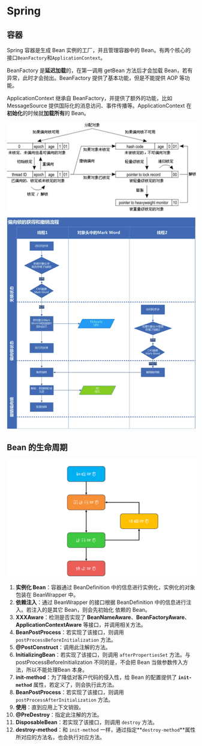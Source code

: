 # Spring

## 容器

Spring 容器是生成 Bean 实例的工厂，并且管理容器中的 Bean。有两个核心的接口`BeanFactory`和`ApplicationContext`。

BeanFactory 是**延迟加载**的，在第一调用 getBean 方法后才会加载 Bean，若有异常，此时才会抛出。BeanFactory 提供了基本功能，但是不能提供 AOP 等功能。

ApplicationContext 继承自 BeanFactory，并提供了额外的功能，比如 MessageSource 提供国际化的消息访问、事件传播等。ApplicationContext 在**初始化**的时候就**加载所有**的 Bean。

![](../.gitbook/assets/image%20%28197%29.png)

![](../.gitbook/assets/image%20%28212%29.png)

## Bean 的生命周期

![](../.gitbook/assets/image%20%28125%29.png)

1. **实例化 Bean**：容器通过 BeanDefinition 中的信息进行实例化，实例化的对象包装在 BeanWrapper 中。
2. **依赖注入**：通过 BeanWrapper 的接口根据 BeanDefinition 中的信息进行注入。若注入的是其它 Bean，则会先初始化 依赖的 Bean。
3. **XXXAware**：检测是否实现了 **BeanNameAware**、**BeanFactoryAware**、**ApplicationContextAware** 等接口，并调用相关方法。
4. **BeanPostProcess**：若实现了该接口，则调用 `postProcessBeforeInitialization` 方法。
5. **@PostConstruct**：调用此注解的方法。
6. **InitializingBean**：若实现了该接口，则调用 `afterPropertiesSet` 方法。与postProcessBeforeInitialization 不同的是，不会把 Bean 当做参数传入方法，所以不能处理Bean 本身。
7. **init-method**：为了降低对客户代码的侵入性，给 Bean 的配置提供了 **`init-method`** 属性，若定义了，则会执行此方法。
8. **BeanPostProcess**：若实现了该接口，则调用 `postProcessAfterInitialization` 方法。
9. **使用**：直到应用上下文销毁。
10. **@PreDestroy**：指定此注解的方法。
11. **DisposableBean**：若实现了该接口，则调用 `destroy` 方法。
12. **destroy-method**：和 `init-method` 一样，通过指定**`destroy-method`**属性所对应的方法名，也会执行对应方法。

